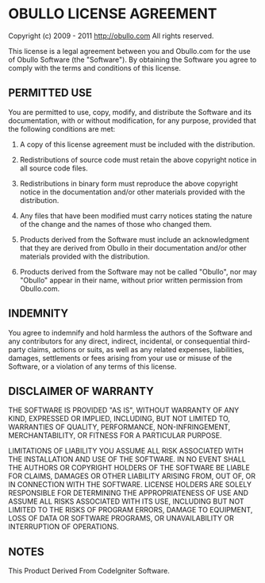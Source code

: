 
# OBULLO LICENSE AGREEMENT

Copyright (c) 2009 - 2011 http://obullo.com
All rights reserved.

This license is a legal agreement between you and Obullo.com for the use
of Obullo Software (the "Software").  By obtaining the Software you
agree to comply with the terms and conditions of this license.

PERMITTED USE
-------------

You are permitted to use, copy, modify, and distribute the Software and its
documentation, with or without modification, for any purpose, provided that
the following conditions are met:

1. A copy of this license agreement must be included with the distribution.

2. Redistributions of source code must retain the above copyright notice in
   all source code files.

3. Redistributions in binary form must reproduce the above copyright notice
   in the documentation and/or other materials provided with the distribution.

4. Any files that have been modified must carry notices stating the nature
   of the change and the names of those who changed them.

5. Products derived from the Software must include an acknowledgment that
   they are derived from Obullo in their documentation and/or other
   materials provided with the distribution.

6. Products derived from the Software may not be called "Obullo",
   nor may "Obullo" appear in their name, without prior written
   permission from Obullo.com.


INDEMNITY
---------

You agree to indemnify and hold harmless the authors of the Software and
any contributors for any direct, indirect, incidental, or consequential
third-party claims, actions or suits, as well as any related expenses,
liabilities, damages, settlements or fees arising from your use or misuse
of the Software, or a violation of any terms of this license.

DISCLAIMER OF WARRANTY
----------------------

THE SOFTWARE IS PROVIDED "AS IS", WITHOUT WARRANTY OF ANY KIND, EXPRESSED OR
IMPLIED, INCLUDING, BUT NOT LIMITED TO, WARRANTIES OF QUALITY, PERFORMANCE,
NON-INFRINGEMENT, MERCHANTABILITY, OR FITNESS FOR A PARTICULAR PURPOSE.

LIMITATIONS OF LIABILITY
YOU ASSUME ALL RISK ASSOCIATED WITH THE INSTALLATION AND USE OF THE SOFTWARE.
IN NO EVENT SHALL THE AUTHORS OR COPYRIGHT HOLDERS OF THE SOFTWARE BE LIABLE
FOR CLAIMS, DAMAGES OR OTHER LIABILITY ARISING FROM, OUT OF, OR IN CONNECTION
WITH THE SOFTWARE. LICENSE HOLDERS ARE SOLELY RESPONSIBLE FOR DETERMINING THE
APPROPRIATENESS OF USE AND ASSUME ALL RISKS ASSOCIATED WITH ITS USE, INCLUDING
BUT NOT LIMITED TO THE RISKS OF PROGRAM ERRORS, DAMAGE TO EQUIPMENT, LOSS OF
DATA OR SOFTWARE PROGRAMS, OR UNAVAILABILITY OR INTERRUPTION OF OPERATIONS.

NOTES
--------
This Product Derived From CodeIgniter Software.